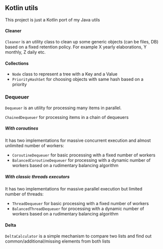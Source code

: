 ## Kotlin utils

This project is just a Kotlin port of my Java utils

#### Cleaner

`Cleaner` is an utility class to clean up some generic objects (can be files, DB) based on a fixed retention policy.
For example X yearly elaborations, Y monthly, Z daily etc.

#### Collections

* `Node` class to represent a tree with a Key and a Value
* `PriorityHashSet` for choosing objects with same hash based on a priority

### Dequeuer
`Dequeuer` is an utility for processing many items in parallel.

`ChainedDequeuer` for processing items in a chain of dequeuers

##### With coroutines
It has two implementations for massive concurrent execution and almost unlimited number of workers:
* `CoroutineDequeuer` for basic processing with a fixed number of workers
* `BalancedCoroutineDequeuer` for processing with a dynamic number of workers based on a rudimentary balancing algorithm

##### With classic threads executors
It has two implementations for massive parallel execution but limited number of threads:
* `ThreadDequeuer` for basic processing with a fixed number of workers
* `BalancedThreadDequeuer` for processing with a dynamic number of workers based on a rudimentary balancing algorithm

#### Delta

`DeltaCalculator` is a simple mechanism to compare two lists and find out common/additional/missing elements from both lists
